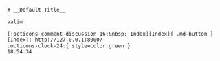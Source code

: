 <!---ID: note-20072023-185434--->
    # __Default Title__
    ----
    valim

    [:octicons-comment-discussion-16:&nbsp; Index][Index]{ .md-button }
    [Index]: http://127.0.0.1:8000/
    :octicons-clock-24:{ style=color:green }  
    18:54:34  
<!--- ID: [Default Title](week-29072023.md) --->
<!--- IDW: (/home/wz/wz-notes/docs/week-29072023.md)(note-20072023-185434.md) --->
